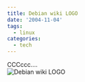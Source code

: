 ```yaml
---
title: Debian wiki LOGO
date: '2004-11-04'
tags:
  - linux
categories:
  - tech
---
```

CCCccc....  
![Debian wiki LOGO](http://wshlab2.ee.kuas.edu.tw/~yurenju/files/debian_taiwan_out.png)
